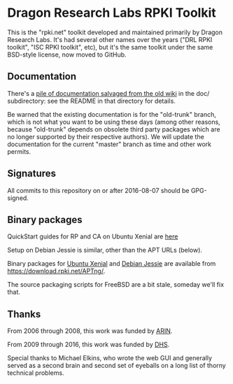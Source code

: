 # Dragon Research Labs RPKI Toolkit

This is the "rpki.net" toolkit developed and maintained primarily by
Dragon Research Labs.  It's had several other names over the years
("DRL RPKI toolkit", "ISC RPKI toolkit", etc), but it's the same
toolkit under the same BSD-style license, now moved to GitHub.

## Documentation

There's a
[pile of documentation salvaged from the old wiki](doc/)
in the doc/ subdirectory: see the README in that directory for details.

Be warned that the existing documentation is for the "old-trunk"
branch, which is not what you want to be using these days (among other
reasons, because "old-trunk" depends on obsolete third party packages
which are no longer supported by their respective authors).  We will
update the documentation for the current "master" branch as time and
other work permits.

## Signatures

All commits to this repository on or after 2016-08-07 should be
GPG-signed.

## Binary packages

QuickStart guides for RP and CA on Ubuntu Xenial are [here](doc/quickstart/README.md)

Setup on Debian Jessie is similar, other than the APT URLs (below).

Binary packages for
[Ubuntu Xenial](https://download.rpki.net/APTng/ubuntu/)
and
[Debian Jessie](https://download.rpki.net/APTng/debian/)
are available from https://download.rpki.net/APTng/.

The source packaging scripts for FreeBSD are a bit stale, someday
we'll fix that.

## Thanks

From 2006 through 2008, this work was funded by [ARIN](http://www.arin.net/).

From 2009 through 2016, this work was funded by [DHS](http://www.dhs.gov/).

Special thanks to Michael Elkins, who wrote the web GUI and generally
served as a second brain and second set of eyeballs on a long list of
thorny technical problems.
